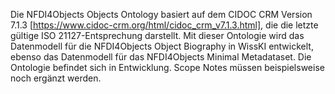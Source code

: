 Die NFDI4Objects Objects Ontology basiert auf dem CIDOC CRM Version 7.1.3 [https://www.cidoc-crm.org/html/cidoc_crm_v7.1.3.html], die die letzte gültige ISO 21127-Entsprechung darstellt. Mit dieser Ontologie wird das Datenmodell für die NFDI4Objects Object Biography in WissKI entwickelt, ebenso das Datenmodell für das NFDI4Objects Minimal Metadataset.
Die Ontologie befindet sich in Entwicklung. Scope Notes müssen beispielsweise noch ergänzt werden.
